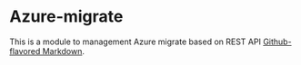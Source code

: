 # Azure-migrate 

This is a module to management Azure migrate based on REST API
[Github-flavored Markdown](https://docs.microsoft.com/en-us/rest/api/site-recovery/).

